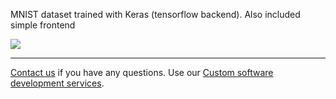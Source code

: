 MNIST dataset trained with Keras (tensorflow backend). Also included simple frontend

![](https://image.ibb.co/exumCF/Digit_recognition.gif)

--------

<a href="https://adexin.com/contact-us/">Contact us</a> if you have any questions. Use our <a href="https://adexin.com/">Custom software development services</a>.
